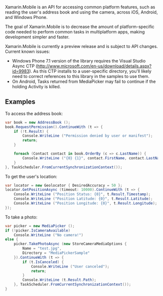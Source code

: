 Xamarin.Mobile is an API for accessing common platform features, such as
reading the user's address book and using the camera, across iOS,
Android, and Windows Phone.

The goal of Xamarin.Mobile is to decrease the amount of
platform-specific code needed to perform common tasks in multiplatform
apps, making development simpler and faster.

Xamarin.Mobile is currently a preview release and is subject to API
changes. Current known issues:

 - Windows Phone 7.1 version of the library requires the
 Visual Studio Async CTP (http://www.microsoft.com/en-us/download/details.aspx?id=9983).
 As this CTP installs to a user-specific directory, you'll likely need to
 correct references to this library in the samples to use them.
 - On Android, Tasks returned from MediaPicker may fail to continue if the
 holding Activity is killed.

## Examples

To access the address book:

```csharp
var book = new AddressBook ();
book.RequestPermission().ContinueWith (t => {
	if (!t.Result) {
		Console.WriteLine ("Permission denied by user or manifest");
		return;
	}

	foreach (Contact contact in book.OrderBy (c => c.LastName)) {
		Console.WriteLine ("{0} {1}", contact.FirstName, contact.LastName);
	}
}, TaskScheduler.FromCurrentSynchronizationContext());
```

To get the user's location:

```csharp
var locator = new Geolocator { DesiredAccuracy = 50 };
locator.GetPositionAsync (timeout: 10000).ContinueWith (t => {
	Console.WriteLine ("Position Status: {0}", t.Result.Timestamp);
	Console.WriteLine ("Position Latitude: {0}", t.Result.Latitude);
	Console.WriteLine ("Position Longitude: {0}", t.Result.Longitude);
});
```

To take a photo:

```csharp
var picker = new MediaPicker ();
if (!picker.IsCameraAvailable)
	Console.WriteLine ("No camera!")
else {
	picker.TakePhotoAsync (new StoreCameraMediaOptions {
		Name = "test.jpg",
		Directory = "MediaPickerSample"
	}).ContinueWith (t => {
		if (t.IsCanceled) {
			Console.WriteLine ("User canceled");
			return;
		}
		Console.WriteLine (t.Result.Path);
	}, TaskScheduler.FromCurrentSynchronizationContext());
}
```